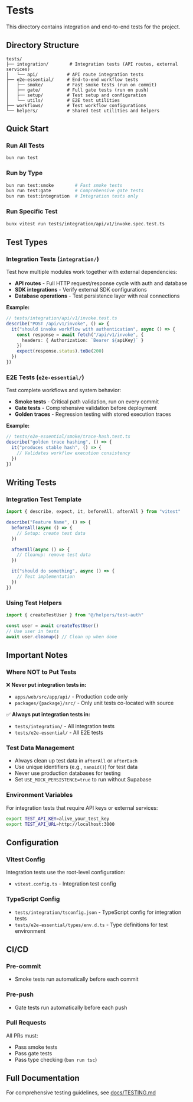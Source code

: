# Tests

This directory contains integration and end-to-end tests for the project.

## Directory Structure

```
tests/
├── integration/        # Integration tests (API routes, external services)
│   └── api/           # API route integration tests
├── e2e-essential/     # End-to-end workflow tests
│   ├── smoke/         # Fast smoke tests (run on commit)
│   ├── gate/          # Full gate tests (run on push)
│   ├── setup/         # Test setup and configuration
│   └── utils/         # E2E test utilities
├── workflows/         # Test workflow configurations
└── helpers/           # Shared test utilities and helpers

```

## Quick Start

### Run All Tests
```bash
bun run test
```

### Run by Type
```bash
bun run test:smoke        # Fast smoke tests
bun run test:gate         # Comprehensive gate tests
bun run test:integration  # Integration tests only
```

### Run Specific Test
```bash
bunx vitest run tests/integration/api/v1/invoke.spec.test.ts
```

## Test Types

### Integration Tests (`integration/`)
Test how multiple modules work together with external dependencies:
- **API routes** - Full HTTP request/response cycle with auth and database
- **SDK integrations** - Verify external SDK configurations
- **Database operations** - Test persistence layer with real connections

**Example:**
```typescript
// tests/integration/api/v1/invoke.test.ts
describe("POST /api/v1/invoke", () => {
  it("should invoke workflow with authentication", async () => {
    const response = await fetch("/api/v1/invoke", {
      headers: { Authorization: `Bearer ${apiKey}` }
    })
    expect(response.status).toBe(200)
  })
})
```

### E2E Tests (`e2e-essential/`)
Test complete workflows and system behavior:
- **Smoke tests** - Critical path validation, run on every commit
- **Gate tests** - Comprehensive validation before deployment
- **Golden traces** - Regression testing with stored execution traces

**Example:**
```typescript
// tests/e2e-essential/smoke/trace-hash.test.ts
describe("golden trace hashing", () => {
  it("produces stable hash", () => {
    // Validates workflow execution consistency
  })
})
```

## Writing Tests

### Integration Test Template
```typescript
import { describe, expect, it, beforeAll, afterAll } from "vitest"

describe("Feature Name", () => {
  beforeAll(async () => {
    // Setup: create test data
  })

  afterAll(async () => {
    // Cleanup: remove test data
  })

  it("should do something", async () => {
    // Test implementation
  })
})
```

### Using Test Helpers
```typescript
import { createTestUser } from "@/helpers/test-auth"

const user = await createTestUser()
// Use user in tests
await user.cleanup() // Clean up when done
```

## Important Notes

### Where NOT to Put Tests
❌ **Never put integration tests in:**
- `apps/web/src/app/api/` - Production code only
- `packages/{package}/src/` - Only unit tests co-located with source

✅ **Always put integration tests in:**
- `tests/integration/` - All integration tests
- `tests/e2e-essential/` - All E2E tests

### Test Data Management
- Always clean up test data in `afterAll` or `afterEach`
- Use unique identifiers (e.g., `nanoid()`) for test data
- Never use production databases for testing
- Set `USE_MOCK_PERSISTENCE=true` to run without Supabase

### Environment Variables
For integration tests that require API keys or external services:
```bash
export TEST_API_KEY=alive_your_test_key
export TEST_API_URL=http://localhost:3000
```

## Configuration

### Vitest Config
Integration tests use the root-level configuration:
- `vitest.config.ts` - Integration test config

### TypeScript Config
- `tests/integration/tsconfig.json` - TypeScript config for integration tests
- `tests/e2e-essential/types/env.d.ts` - Type definitions for test environment

## CI/CD

### Pre-commit
- Smoke tests run automatically before each commit

### Pre-push
- Gate tests run automatically before each push

### Pull Requests
All PRs must:
- Pass smoke tests
- Pass gate tests
- Pass type checking (`bun run tsc`)

## Full Documentation

For comprehensive testing guidelines, see [docs/TESTING.md](../docs/TESTING.md)
